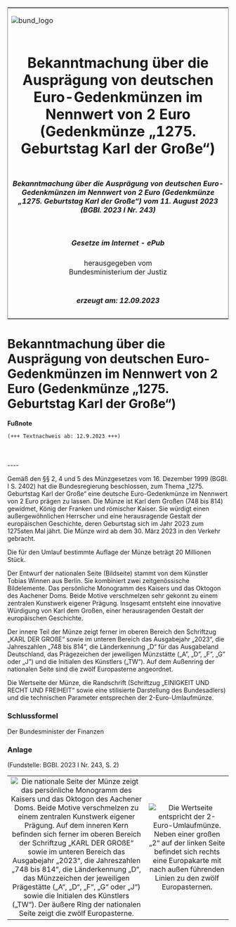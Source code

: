 <span id="DECKBLATT.html"></span>

<table border="0" frame="border" width="100%">

<tr valign="top">

<td align="left">

![bund\_logo](BfJ_2021_Web_de_de.gif)

</td>

<td align="right">

 

</td>

</tr>

<tr align="center" valign="middle">

<td colspan="2">

# Bekanntmachung über die Ausprägung von deutschen Euro-Gedenkmünzen im Nennwert von 2 Euro (Gedenkmünze „1275. Geburtstag Karl der Große“)

</td>

</tr>

<tr align="center" valign="middle">

<td colspan="2">

##### Bekanntmachung über die Ausprägung von deutschen Euro-Gedenkmünzen im Nennwert von 2 Euro (Gedenkmünze „1275. Geburtstag Karl der Große“) vom 11. August 2023 (BGBl. 2023 I Nr. 243)

</td>

</tr>

<tr align="center" valign="middle">

<td colspan="2">

  
  

##### Gesetze im Internet - ePub  
  
herausgegeben vom  
Bundesministerium der Justiz

</td>

</tr>

<tr align="center" valign="bottom">

<td colspan="2">

  
  

##### erzeugt am: 12.09.2023

</td>

</tr>

</table>

<span id="BJNR0F30A0023.html"></span>

# Bekanntmachung über die Ausprägung von deutschen Euro-Gedenkmünzen im Nennwert von 2 Euro (Gedenkmünze „1275. Geburtstag Karl der Große“)

<div>

  
**Fußnote**

<div class="jnhtml">

<div>

<div class="jurAbsatz">

  

``` 
(+++ Textnachweis ab: 12.9.2023 +++)

 
```

</div>

</div>

</div>

</div>

<span id="BJNR0F30A0023BJNE000100000.html"></span>

###   
\----

<div>

<div class="jnhtml">

<div>

<div class="jurAbsatz">

Gemäß den §§ 2, 4 und 5 des Münzgesetzes vom 16. Dezember 1999 (BGBl. I
S. 2402) hat die Bundesregierung beschlossen, zum Thema „1275.
Geburtstag Karl der Große“ eine deutsche Euro-Gedenkmünze im Nennwert
von 2 Euro prägen zu lassen. Die Münze ist Karl dem Großen (748 bis 814)
gewidmet, König der Franken und römischer Kaiser. Sie würdigt einen
außergewöhnlichen Herrscher und eine herausragende Gestalt der
europäischen Geschichte, deren Geburtstag sich im Jahr 2023 zum
1275sten Mal jährt. Die Münze wird ab dem 30. März 2023 in den Verkehr
gebracht.

</div>

<div class="jurAbsatz">

Die für den Umlauf bestimmte Auflage der Münze beträgt 20 Millionen
Stück.

</div>

<div class="jurAbsatz">

Der Entwurf der nationalen Seite (Bildseite) stammt von dem Künstler
Tobias Winnen aus Berlin. Sie kombiniert zwei zeitgenössische
Bildelemente. Das persönliche Monogramm des Kaisers und das Oktogon des
Aachener Doms. Beide Motive verschmelzen sehr gekonnt zu einem zentralen
Kunstwerk eigener Prägung. Insgesamt entsteht eine innovative Würdigung
von Karl dem Großen, einer herausragenden Gestalt der europäischen
Geschichte.

</div>

<div class="jurAbsatz">

Der innere Teil der Münze zeigt ferner im oberen Bereich den Schriftzug
„KARL DER GROßE“ sowie im unteren Bereich das Ausgabejahr „2023“, die
Jahreszahlen „748 bis 814“, die Länderkennung „D“ für das Ausgabeland
Deutschland, das Prägezeichen der jeweiligen Münzstätte („A”, „D”, „F”,
„G” oder „J”) und die Initialen des Künstlers („TW“). Auf dem
Außenring der nationalen Seite sind die zwölf Europasterne angeordnet.

</div>

<div class="jurAbsatz">

Die Wertseite der Münze, die Randschrift (Schriftzug „EINIGKEIT UND
RECHT UND FREIHEIT“ sowie eine stilisierte Darstellung des Bundesadlers)
und die technischen Parameter entsprechen der 2-Euro-Umlaufmünze.

</div>

</div>

</div>

</div>

<span id="BJNR0F30A0023BJNE000200000.html"></span>

### Schlussformel  

<div>

<div class="jnhtml">

<div>

<div class="jurAbsatz">

<span class="SP">Der Bundesminister der Finanzen</span>

</div>

</div>

</div>

</div>

<span id="BJNR0F30A0023BJNE000300000.html"></span>

### Anlage  

<div>

<div class="jnhtml">

<div>

<div class="jurAbsatz">

<div class="kommentar_Fundstelle">

(Fundstelle: BGBl. 2023 I Nr. 243, S. 2)

</div>

</div>

|                                                                                                                                                                                                                                                                                                                                                                                                                                                                                                                                                                                                                |                                                                                                                                                                                                                                |
| :------------------------------------------------------------------------------------------------------------------------------------------------------------------------------------------------------------------------------------------------------------------------------------------------------------------------------------------------------------------------------------------------------------------------------------------------------------------------------------------------------------------------------------------------------------------------------------------------------------: | :----------------------------------------------------------------------------------------------------------------------------------------------------------------------------------------------------------------------------: |
| ![Die nationale Seite der Münze zeigt das persönliche Monogramm des Kaisers und das Oktogon des Aachener Doms. Beide Motive verschmelzen zu einem zentralen Kunstwerk eigener Prägung. Auf dem inneren Kern befinden sich ferner im oberen Bereich der Schriftzug „KARL DER GROßE“ sowie im unteren Bereich das Ausgabejahr „2023“, die Jahreszahlen „748 bis 814“, die Länderkennung „D“, das Münzzeichen der jeweiligen Prägestätte („A“, „D“, „F“, „G“ oder „J“) sowie die Initialen des Künstlers („TW“). Der äußere Ring der nationalen Seite zeigt die zwölf Europasterne.](bgbl1_2023_j02430_0010.jpeg) | ![Die Wertseite entspricht der 2-Euro-Umlaufmünze. Neben einer großen „2“ auf der linken Seite befindet sich rechts eine Europakarte mit nach außen führenden Linien zu den zwölf Europasternen.](bgbl1_2023_j02430_0020.jpeg) |

</div>

</div>

</div>
